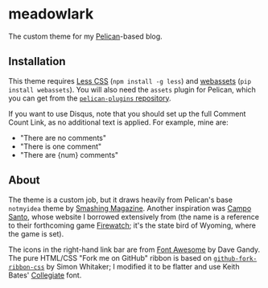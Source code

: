 meadowlark
==========

The custom theme for my [Pelican]-based blog.

Installation
------------

This theme requires [Less CSS][less] (`npm install -g less`) and [webassets]
(`pip install webassets`). You will also need the `assets` plugin for Pelican,
which you can get from the [`pelican-plugins` repository][plugins].

If you want to use Disqus, note that you should set up the full Comment Count
Link, as no additional text is applied. For example, mine are:

 - "There are no comments"
 - "There is one comment"
 - "There are {num} comments"

About
-----

The theme is a custom job, but it draws heavily from Pelican's base `notmyidea`
theme by [Smashing Magazine][sm]. Another inspiration was [Campo Santo][cs],
whose website I borrowed extensively from (the name is a reference to their
forthcoming game [Firewatch]; it's the state bird of Wyoming, where the game
is set).

The icons in the right-hand link bar are from [Font Awesome][fa] by Dave Gandy.
The pure HTML/CSS "Fork me on GitHub" ribbon is based on
[`github-fork-ribbon-css`][ghfr] by Simon Whitaker; I modified it to be flatter
and use Keith Bates' [Collegiate] font.

  [collegiate]: http://www.fontriver.com/font/collegiate/
  [cs]: http://www.camposanto.com/
  [fa]: http://fontawesome.io/
  [firewatch]: http://www.firewatchgame.com/
  [ghfr]: https://github.com/simonwhitaker/github-fork-ribbon-css
  [less]: http://lesscss.org/
  [pelican]: http://getpelican.com/
  [plugins]: https://github.com/getpelican/pelican-plugins.git
  [sm]: http://www.smashingmagazine.com/2009/08/04/designing-a-html-5-layout-from-scratch/
  [webassets]: https://webassets.readthedocs.org/en/latest/
